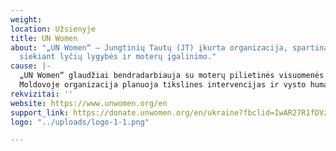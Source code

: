 ```yaml
---
weight: 
location: Užsienyje
title: UN Women
about: "„UN Women“ – Jungtinių Tautų (JT) įkurta organizacija, spartinanti pažangą
  siekiant lyčių lygybės ir moterų įgalinimo."
cause: |-
  „UN Women“ glaudžiai bendradarbiauja su moterų pilietinės visuomenės organizacijomis, JT koordinatoriumi-rezidentu ir JT šalies komanda, stebėdama situaciją ir siekdama nustatyti, kaip geriausia toliau veikti.
  Moldovoje organizacija planuoja tikslines intervencijas ir vysto humanitarinę pagalbą Ukrainos pabėgėliams.
rekvizitai: ''
website: https://www.unwomen.org/en
support_link: https://donate.unwomen.org/en/ukraine?fbclid=IwAR27R1fDVzPlw3sHSdxPECGKz0MdxeTUFY6S1u4EPmoqFVpPp28Ag1VHRIg
logo: "../uploads/logo-1-1.png"

---
```

